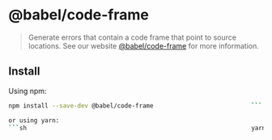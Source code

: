 # @babel/code-frame

> Generate errors that contain a code frame that point to source locations.
                                                                   See our website [@babel/code-frame](https://babeljs.io/docs/babel-code-frame) for more information.                                   
## Install

Using npm:                                                         
```sh
npm install --save-dev @babel/code-frame                           ```

or using yarn:                                                     
```sh                                                              yarn add @babel/code-frame --dev
```
